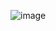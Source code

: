 ![image](https://github.com/Innyy/24-1DAmini/assets/103313849/140ddbeb-ea21-4f30-9489-bfdf1d899231)
